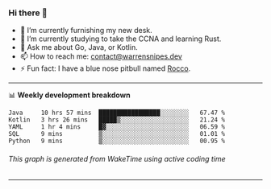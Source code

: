 ### Hi there 👋

- 🔭 I’m currently furnishing my new desk.
- 🌱 I’m currently studying to take the CCNA and learning Rust.
- 💬 Ask me about Go, Java, or Kotlin.
- 📫 How to reach me: contact@warrensnipes.dev
- ⚡ Fun fact: I have a blue nose pitbull named [Rocco](https://i.imgur.com/iLsSCKu.jpg).

-------

📊 **Weekly development breakdown**
<!--START_SECTION:waka-->
```text
Java     10 hrs 57 mins  █████████████████░░░░░░░░   67.47 % 
Kotlin   3 hrs 26 mins   █████▒░░░░░░░░░░░░░░░░░░░   21.24 % 
YAML     1 hr 4 mins     █▓░░░░░░░░░░░░░░░░░░░░░░░   06.59 % 
SQL      9 mins          ▒░░░░░░░░░░░░░░░░░░░░░░░░   01.01 % 
Python   9 mins          ▒░░░░░░░░░░░░░░░░░░░░░░░░   00.95 % 
```
<!--END_SECTION:waka-->
###### *This graph is generated from WakeTime using active coding time*
-------
